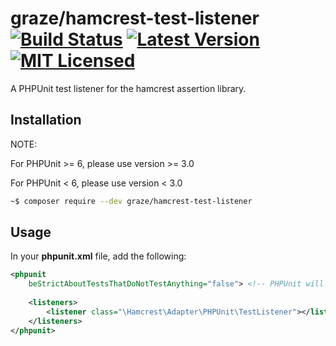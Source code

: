 # graze/hamcrest-test-listener [![Build Status][ico-build]][travis] [![Latest Version][ico-package]][package] [![MIT Licensed][ico-license]][license]

A PHPUnit test listener for the hamcrest assertion library.

## Installation

NOTE:

For PHPUnit >= 6, please use version >= 3.0

For PHPUnit < 6, please use version < 3.0

```bash
~$ composer require --dev graze/hamcrest-test-listener
```

## Usage

 In your **phpunit.xml** file, add the following:

```xml
<phpunit
    beStrictAboutTestsThatDoNotTestAnything="false"> <!-- PHPUnit will not consider Hamcrest assertions -->
    
    <listeners>
        <listener class="\Hamcrest\Adapter\PHPUnit\TestListener"></listener>
    </listeners>
</phpunit>
```

<!-- Links -->
[travis]: https://travis-ci.org/graze/hamcrest-test-listener
[package]: https://packagist.org/packages/graze/hamcrest-test-listener
[license]: https://github.com/graze/hamcrest-test-listener/blob/master/LICENSE

<!-- Images -->
[ico-license]: https://img.shields.io/packagist/l/graze/hamcrest-test-listener.svg
[ico-package]: https://img.shields.io/packagist/v/graze/hamcrest-test-listener.svg
[ico-build]: https://img.shields.io/travis/graze/hamcrest-test-listener/master.svg
